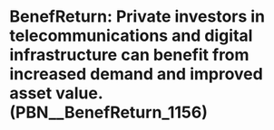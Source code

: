 # BenefReturn: __Private investors in telecommunications and digital infrastructure can benefit from increased demand and improved asset value.__ (PBN__BenefReturn_1156)

